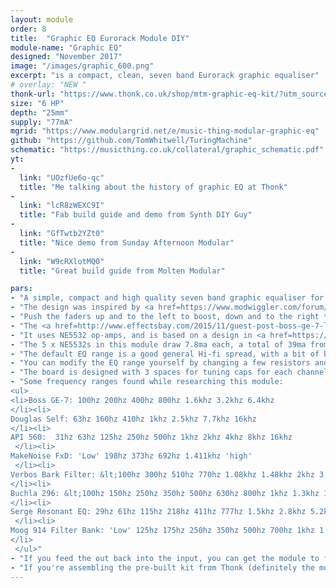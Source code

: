 ```yaml
---
layout: module
order: 8
title:  "Graphic EQ Eurorack Module DIY"
module-name: "Graphic EQ"
designed: "November 2017" 
image: "/images/graphic_600.png" 
excerpt: "is a compact, clean, seven band Eurorack graphic equaliser" 
# overlay: "NEW "
thonk-url: "https://www.thonk.co.uk/shop/mtm-graphic-eq-kit/?utm_source=MTM&utm_campaign=Graphic" 
size: "6 HP"
depth: "25mm"
supply: "77mA"
mgrid: "https://www.modulargrid.net/e/music-thing-modular-graphic-eq"
github: "https://github.com/TomWhitwell/TuringMachine"
schematic: "https://musicthing.co.uk/collateral/graphic_schematic.pdf"
yt:
- 
  link: "UOzfUe6o-qc"
  title: "Me talking about the history of graphic EQ at Thonk"
-  
  link: "lcR8zWEXC9I"
  title: "Fab build guide and demo from Synth DIY Guy"
-  
  link: "GfTwtb2YZt0"
  title: "Nice demo from Sunday Afternoon Modular"
-  
  link: "W9cRXlotMQ0"
  title: "Great build guide from Molten Modular"

pars:
- "A simple, compact and high quality seven band graphic equaliser for Eurorack. Inspired by the Boss GE-7 pedal, but with pristine low-noise circuitry and a much broader frequency range."
- "The design was inspired by <a href=https://www.modwiggler.com/forum/viewtopic.php?p=1637717#1637717>this post by rhizomatik on ModWiggler</a>, which suggested building an EQ based on the Boss pedal."
- "Push the faders up and to the left to boost, down and to the right to cut. By the time I realised that 'up and right' might feel more logical, it was too late"
- "The <a href=http://www.effectsbay.com/2015/11/guest-post-boss-ge-7-low-noise-modification/>problem with the Boss GE-7</a> is noise. A 7-band equaliser needs at least 9 op-amps. In 1981 when the GE-7 was designed, op-amps used a fair amount of power. To get the pedal working from a 9v battery, the designers used TL022 chips, which drew just 10mA in total, but have pretty poor noise specifications. Cutting frequencies works fine, but boosting high frequencies adds a lot of hiss. This module is much quieter."
- "It uses NE5532 op-amps, and is based on a design in <a href=https://amzn.to/2wTCfmn>Douglas Self's masterful 'Small Signal Audio Design'</a>. The 5532 isn't some boutique audiophile chip, but it's clean and works really well in this context."
- "The 5 x NE5532s in this module draw 7.8ma each, a total of 39ma from the chips, generating a little bit of warmth - you might be able to feel it on the panel. With 7 x LEDs, total current draw is around 77ma. If you're worried about current draw, you can you can pull the LEDs out of their sockets in the sliders and replace them as you like. If you're really worried, you could pull out the LEDs and replace the 5532s with TL072s, which would reduce the draw to just 14mA."
- "The default EQ range is a good general Hi-fi spread, with a bit of bass-shaping and a wide 16khz boost to add 'air'."
- "You can modify the EQ range yourself by changing a few resistors and capacitors. If you want to do this, find an '<a href=https://www.ebay.co.uk/sch/i.html?_nkw=0805+resistor+capacitor&_sacat=0>0805 Resistor and Capacitor Sample Book</a>' from EBay. Calculating the ranges is fiddly: you want to select a frequency, a gain range, and a Q (width of the band) and obviously they're all interdependent."
- "The board is designed with 3 spaces for tuning caps for each channel, so you have space to experiment, combining caps to find precise values. Many are left empty in the default build."
- "Some frequency ranges found while researching this module:
<ul>
<li>Boss GE-7: 100hz 200hz 400hz 800hz 1.6khz 3.2khz 6.4khz
</li><li>
Douglas Self: 63hz 160hz 410hz 1khz 2.5khz 7.7khz 16khz
</li><li> 
API 560:  31hz 63hz 125hz 250hz 500hz 1khz 2khz 4khz 8khz 16khz
 </li><li>
MakeNoise FxD: 'Low' 198hz 373hz 692hz 1.411khz 'high' 
 </li><li>
Verbos Bark Filter: &lt;100hz 300hz 510hz 770hz 1.08khz 1.48khz 2khz 3.7khz 5.3khz 7.7khz &gt;10.5k  
</li><li>
Buchla 296: &lt;100hz 150hz 250hz 350hz 500hz 630hz 800hz 1khz 1.3khz 1.6khz 2khz 2.6khz 3.5khz 5khz 8khz &gt;10k  
</li><li>
Serge Resonant EQ: 29hz 61hz 115hz 218hz 411hz 777hz 1.5khz 2.8khz 5.2khz 11khz 
 </li><li>
Moog 914 Filter Bank: 'Low' 125hz 175hz 250hz 350hz 500hz 700hz 1khz 1.4khz 2khz 2.8khz 4khz 5.6khz 'high'
</li>
 </ul>"
- "If you feed the out back into the input, you can get the module to feedback, oscillating at the centre frequencies (find out if your components match the calculations)"
- "If you're assembling the pre-built kit from Thonk (definitely the most sensible way to go) make sure you follow the instructions carefully - this is a dense board, so you're working around some tiny components."
---
```


